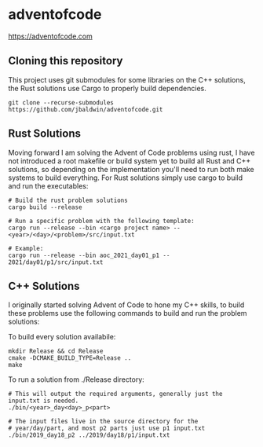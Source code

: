 # adventofcode

https://adventofcode.com

## Cloning this repository
This project uses git submodules for some libraries on the C++ solutions, the Rust solutions use Cargo to properly build dependencies.

    git clone --recurse-submodules https://github.com/jbaldwin/adventofcode.git

## Rust Solutions
Moving forward I am solving the Advent of Code problems using rust, I have not introduced a root makefile or build system yet to build all Rust and C++ solutions, so depending on the implementation you'll need to run both make systems to build everything.  For Rust solutions simply use cargo to build and run the executables:

    # Build the rust problem solutions
    cargo build --release

    # Run a specific problem with the following template:
    cargo run --release --bin <cargo project name> -- <year>/<day>/<problem>/src/input.txt

    # Example:
    cargo run --release --bin aoc_2021_day01_p1 -- 2021/day01/p1/src/input.txt

## C++ Solutions
I originally started solving Advent of Code to hone my C++ skills, to build these problems use the following commands to build and run the problem solutions:

To build every solution availabile:

    mkdir Release && cd Release
    cmake -DCMAKE_BUILD_TYPE=Release ..
    make

To run a solution from ./Release directory:

    # This will output the required arguments, generally just the input.txt is needed.
    ./bin/<year>_day<day>_p<part>

    # The input files live in the source directory for the
    # year/day/part, and most p2 parts just use p1 input.txt
    ./bin/2019_day18_p2 ../2019/day18/p1/input.txt
